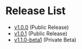 # Release List

+ [v1.0.0](https://modrinth.com/datapack/dynamiclights/version/1.0.0) (Public Release)
+ [v1.0.1](https://github.com/DEMnetwork/DynamicLights/tree/1.0.1) (Public Release)
+ [v1.1.0-beta1](https://github.com/DEMnetwork/DynamicLights/tree/740701e017a383f364dea725588cb8cb6091af4b) (Private Beta)
